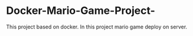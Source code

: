 # Docker-Mario-Game-Project-
This project based on docker. In this project mario game deploy on server.
